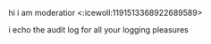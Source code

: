 hi i am moderatior <:icewoll:1191513368922689589>

i echo the audit log for all your logging pleasures
